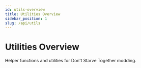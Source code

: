 ```yaml
---
id: utils-overview
title: Utilities Overview
sidebar_position: 1
slug: /api/utils
---
```


# Utilities Overview

Helper functions and utilities for Don't Starve Together modding. 